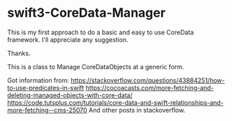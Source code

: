 # swift3-CoreData-Manager

This is my first approach to do a basic and easy to use CoreData framework.
I'll appreciate any suggestion.

Thanks.

This is a class to Manage CoreDataObjects at a generic form.

Got information from:
https://stackoverflow.com/questions/43884251/how-to-use-predicates-in-swift
https://cocoacasts.com/more-fetching-and-deleting-managed-objects-with-core-data/
https://code.tutsplus.com/tutorials/core-data-and-swift-relationships-and-more-fetching--cms-25070
And other posts in stackoverflow.
